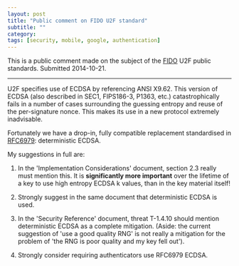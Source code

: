 ```yaml
---
layout: post
title: "Public comment on FIDO U2F standard"
subtitle: ""
category: 
tags: [security, mobile, google, authentication]
---
```


This is a public comment made on the subject of the [FIDO][fido] U2F public standards.  Submitted 2014-10-21.

*****

U2F specifies use of ECDSA by referencing ANSI X9.62.  This version of ECDSA (also described in SEC1, FIPS186-3, P1363, etc.) catastrophically fails in a number of cases surrounding the guessing entropy and reuse of the per-signature nonce. This makes its use in a new protocol extremely inadvisable.

Fortunately we have a drop-in, fully compatible replacement standardised in [RFC6979][]: deterministic ECDSA.

My suggestions in full are:

1. In the 'Implementation Considerations' document, section 2.3 really must mention this. It is **significantly more important** over the lifetime of a key to use high entropy ECDSA k values, than in the key material itself!

2. Strongly suggest in the same document that deterministic ECDSA is used.

3. In the 'Security Reference' document, threat T-1.4.10 should mention deterministic ECDSA as a complete mitigation. (Aside: the current suggestion of 'use a good quality RNG' is not really a mitigation for the problem of 'the RNG is poor quality and my key fell out').

4. Strongly consider requiring authenticators use RFC6979 ECDSA.

[RFC6979]: http://tools.ietf.org/html/rfc6979
[fido]: https://fidoalliance.org/
